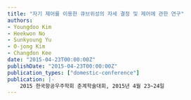 ```yaml
---
title: "자기 제어를 이용한 큐브위성의 자세 결정 및 제어에 관한 연구"
authors:
- Youngdoo Kim
- Heekwon No
- Sunkyoung Yu
- O-jong Kim
- Changdon Kee
date: "2015-04-23T00:00:00Z"
publishDate: "2015-04-23T00:00:00Z"
publication_types: ["domestic-conference"]
publication: |-
    2015 한국항공우주학회 춘계학술대회, 2015년 4월 23~24일
---
```

